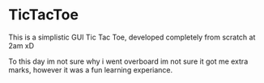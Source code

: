 # TicTacToe

This is a simplistic GUI Tic Tac Toe, developed completely from scratch at 2am xD

To this day im not sure why i went overboard im not sure it got me extra marks, however it was a fun learning experiance.
